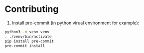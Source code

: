 # Contributing

1. Install pre-commit (in python virual environment for example):
```sh
python3 -m venv venv
. ./venv/bin/activate
pip install pre-commit
pre-commit install
```
